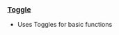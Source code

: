 ### [Toggle](https://github.com/ChildoftheBeast/Udon/tree/master/Basics/UI/toggle/)
-  Uses Toggles for basic functions
